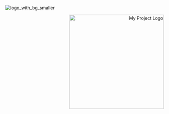 ![logo_with_bg_smaller](https://github.com/user-attachments/assets/fa5782f3-bf6e-4ff1-987d-517e6f2d135f)

<div style="text-align: right;">
  <img src="https://github.com/user-attachments/assets/fa5782f3-bf6e-4ff1-987d-517e6f2d135f" alt="My Project Logo" width="300"/>
</div>
